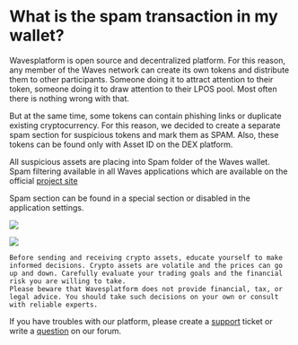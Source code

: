 # What is the spam transaction in my wallet?

Wavesplatform is open source and decentralized platform. For this reason, any member of the Waves network can create its own tokens and distribute them to other participants. Someone doing it to attract attention to their token, someone doing it to draw attention to their LPOS pool. Most often there is nothing wrong with that.

But at the same time, some tokens can contain phishing links or duplicate existing cryptocurrency. For this reason, we decided to create a separate spam section for suspicious tokens and mark them as SPAM. Also, these tokens can be found only with Asset ID on the DEX platform.

All suspicious assets are placing into Spam folder of the Waves wallet. Spam filtering available in all Waves applications which are available on the official [project site](https://wavesplatform.com/product)

Spam section can be found in a special section or disabled in the application settings.

![](/_assets/spam_tx_01.png)

![](/_assets/spam_tx_02.png)

```
Before sending and receiving crypto assets, educate yourself to make informed decisions. Crypto assets are volatile and the prices can go up and down. Carefully evaluate your trading goals and the financial risk you are willing to take.
Please beware that Wavesplatform does not provide financial, tax, or legal advice. You should take such decisions on your own or consult with reliable experts.
```

If you have troubles with our platform, please create a [support](https://support.wavesplatform.com/) ticket or write a [question](https://forum.wavesplatform.com/) on our forum.
